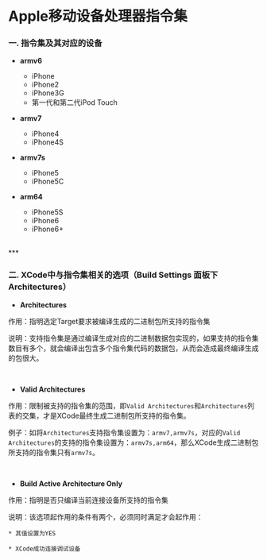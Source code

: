# Apple移动设备处理器指令集

### 一. 指令集及其对应的设备

* **armv6**
	* iPhone
	* iPhone2
	* iPhone3G
	* 第一代和第二代iPod Touch

* **armv7**
	* iPhone4
	* iPhone4S

* **armv7s**
	* iPhone5
	* iPhone5C

* **arm64**
	* iPhone5S
	* iPhone6
	* iPhone6+


<br>
***
<br>


### 二. XCode中与指令集相关的选项（Build Settings 面板下 Architectures）

* **Architectures**

作用：指明选定Target要求被编译生成的二进制包所支持的指令集

说明：支持指令集是通过编译生成对应的二进制数据包实现的，如果支持的指令集数目有多个，就会编译出包含多个指令集代码的数据包，从而会造成最终编译生成的包很大。


<br>


* **Valid Architectures**

作用：限制被支持的指令集的范围，即`Valid Architectures`和`Architectures`列表的交集，才是XCode最终生成二进制包所支持的指令集。

例子：如将`Architectures`支持指令集设置为：`armv7,armv7s`，对应的`Valid Architectures`的支持的指令集设置为：`armv7s,arm64`，那么XCode生成二进制包所支持的指令集只有`armv7s`。


<br>


* **Build Active Architecture Only**

作用：指明是否只编译当前连接设备所支持的指令集

说明：该选项起作用的条件有两个，必须同时满足才会起作用：

	* 其值设置为YES

	* XCode成功连接调试设备